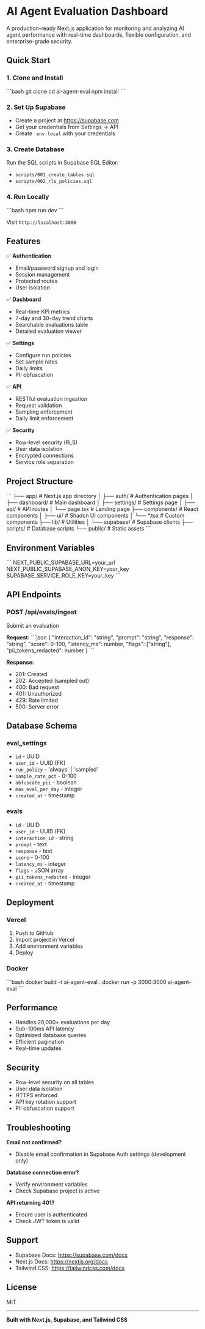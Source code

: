 # AI Agent Evaluation Dashboard

A production-ready Next.js application for monitoring and analyzing AI agent performance with real-time dashboards, flexible configuration, and enterprise-grade security.

## Quick Start

### 1. Clone and Install
\`\`\`bash
git clone <your-repo>
cd ai-agent-eval
npm install
\`\`\`

### 2. Set Up Supabase
- Create a project at https://supabase.com
- Get your credentials from Settings → API
- Create `.env.local` with your credentials

### 3. Create Database
Run the SQL scripts in Supabase SQL Editor:
- `scripts/001_create_tables.sql`
- `scripts/002_rls_policies.sql`

### 4. Run Locally
\`\`\`bash
npm run dev
\`\`\`

Visit `http://localhost:3000`

## Features

✅ **Authentication**
- Email/password signup and login
- Session management
- Protected routes
- User isolation

✅ **Dashboard**
- Real-time KPI metrics
- 7-day and 30-day trend charts
- Searchable evaluations table
- Detailed evaluation viewer

✅ **Settings**
- Configure run policies
- Set sample rates
- Daily limits
- PII obfuscation

✅ **API**
- RESTful evaluation ingestion
- Request validation
- Sampling enforcement
- Daily limit enforcement

✅ **Security**
- Row-level security (RLS)
- User data isolation
- Encrypted connections
- Service role separation

## Project Structure

\`\`\`
├── app/                    # Next.js app directory
│   ├── auth/              # Authentication pages
│   ├── dashboard/         # Main dashboard
│   ├── settings/          # Settings page
│   ├── api/               # API routes
│   └── page.tsx           # Landing page
├── components/            # React components
│   ├── ui/               # Shadcn UI components
│   └── *.tsx             # Custom components
├── lib/                   # Utilities
│   └── supabase/         # Supabase clients
├── scripts/              # Database scripts
└── public/               # Static assets
\`\`\`

## Environment Variables

\`\`\`
NEXT_PUBLIC_SUPABASE_URL=your_url
NEXT_PUBLIC_SUPABASE_ANON_KEY=your_key
SUPABASE_SERVICE_ROLE_KEY=your_key
\`\`\`

## API Endpoints

### POST /api/evals/ingest
Submit an evaluation

**Request:**
\`\`\`json
{
  "interaction_id": "string",
  "prompt": "string",
  "response": "string",
  "score": 0-100,
  "latency_ms": number,
  "flags": ["string"],
  "pii_tokens_redacted": number
}
\`\`\`

**Response:**
- 201: Created
- 202: Accepted (sampled out)
- 400: Bad request
- 401: Unauthorized
- 429: Rate limited
- 500: Server error

## Database Schema

### eval_settings
- `id` - UUID
- `user_id` - UUID (FK)
- `run_policy` - 'always' | 'sampled'
- `sample_rate_pct` - 0-100
- `obfuscate_pii` - boolean
- `max_eval_per_day` - integer
- `created_at` - timestamp

### evals
- `id` - UUID
- `user_id` - UUID (FK)
- `interaction_id` - string
- `prompt` - text
- `response` - text
- `score` - 0-100
- `latency_ms` - integer
- `flags` - JSON array
- `pii_tokens_redacted` - integer
- `created_at` - timestamp

## Deployment

### Vercel
1. Push to GitHub
2. Import project in Vercel
3. Add environment variables
4. Deploy

### Docker
\`\`\`bash
docker build -t ai-agent-eval .
docker run -p 3000:3000 ai-agent-eval
\`\`\`

## Performance

- Handles 20,000+ evaluations per day
- Sub-100ms API latency
- Optimized database queries
- Efficient pagination
- Real-time updates

## Security

- Row-level security on all tables
- User data isolation
- HTTPS enforced
- API key rotation support
- PII obfuscation support

## Troubleshooting

**Email not confirmed?**
- Disable email confirmation in Supabase Auth settings (development only)

**Database connection error?**
- Verify environment variables
- Check Supabase project is active

**API returning 401?**
- Ensure user is authenticated
- Check JWT token is valid

## Support

- Supabase Docs: https://supabase.com/docs
- Next.js Docs: https://nextjs.org/docs
- Tailwind CSS: https://tailwindcss.com/docs

## License

MIT

---

**Built with Next.js, Supabase, and Tailwind CSS**
